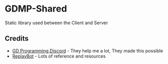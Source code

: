 # GDMP-Shared

Static library used between the Client and Server

## Credits

- [GD Programming Discord](https://discord.gg/jEwtDBK) - They help me a lot, They made this possible
- [ReplayBot](https://github.com/matcool/ReplayBot) - Lots of reference and resources